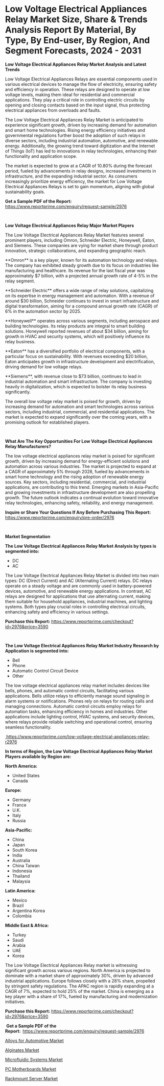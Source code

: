<p><h1>Low Voltage Electrical Appliances Relay Market Size, Share & Trends Analysis Report By Material, By Type, By End-user, By Region, And Segment Forecasts, 2024 - 2031</h1></p><p><strong>Low Voltage Electrical Appliances Relay Market Analysis and Latest Trends</strong></p>
<p><p>Low Voltage Electrical Appliances Relays are essential components used in various electrical devices to manage the flow of electricity, ensuring safety and efficiency in operation. These relays are designed to operate at low voltage levels, making them ideal for residential and commercial applications. They play a critical role in controlling electric circuits by opening and closing contacts based on the input signal, thus protecting electrical appliances from overloads and faults.</p><p>The Low Voltage Electrical Appliances Relay Market is anticipated to experience significant growth, driven by increasing demand for automation and smart home technologies. Rising energy efficiency initiatives and governmental regulations further boost the adoption of such relays in diverse sectors, including industrial automation, automotive, and renewable energy. Additionally, the growing trend toward digitization and the Internet of Things (IoT) has led to innovations in relay technologies, enhancing their functionality and application scope.</p><p>The market is expected to grow at a CAGR of 10.80% during the forecast period, fueled by advancements in relay designs, increased investments in infrastructure, and the expanding industrial sector. As consumers increasingly prioritize energy efficiency, the market for Low Voltage Electrical Appliances Relays is set to gain momentum, aligning with global sustainability goals.</p></p>
<p><strong>Get a Sample PDF of the Report:&nbsp;</strong> <a href="https://www.reportprime.com/enquiry/request-sample/2976?utm_campaign=1140&utm_medium=2&utm_source=Github&utm_content=ia&utm_term=24122024&utm_id=low-voltage-electrical-appliances-relay">https://www.reportprime.com/enquiry/request-sample/2976</a></p>
<p>&nbsp;</p>
<p><strong>Low Voltage Electrical Appliances Relay Major Market Players</strong></p>
<p><p>The Low Voltage Electrical Appliances Relay Market features several prominent players, including Omron, Schneider Electric, Honeywell, Eaton, and Siemens. These companies are vying for market share through product innovation, strategic collaborations, and expanding geographic reach.</p><p>**Omron** is a key player, known for its automation technology and relays. The company has exhibited steady growth due to its focus on industries like manufacturing and healthcare. Its revenue for the last fiscal year was approximately $7 billion, with a projected annual growth rate of 4-5% in the relay segment.</p><p>**Schneider Electric** offers a wide range of relay solutions, capitalizing on its expertise in energy management and automation. With a revenue of around $30 billion, Schneider continues to invest in smart infrastructure and digital transformation, aiming for a compound annual growth rate (CAGR) of 6% in the automation sector by 2025.</p><p>**Honeywell** operates across various segments, including aerospace and building technologies. Its relay products are integral to smart building solutions. Honeywell reported revenues of about $34 billion, aiming for growth in HVAC and security systems, which will positively influence its relay business.</p><p>**Eaton** has a diversified portfolio of electrical components, with a particular focus on sustainability. With revenues exceeding $20 billion, Eaton anticipates growth in infrastructure development and electrification, driving demand for low voltage relays.</p><p>**Siemens**, with revenue close to $73 billion, continues to lead in industrial automation and smart infrastructure. The company is investing heavily in digitalization, which is expected to bolster its relay business significantly.</p><p>The overall low voltage relay market is poised for growth, driven by increasing demand for automation and smart technologies across various sectors, including industrial, commercial, and residential applications. The market is expected to expand significantly over the coming years, with a promising outlook for established players.</p></p>
<p>&nbsp;</p>
<p><strong>What Are The Key Opportunities For Low Voltage Electrical Appliances Relay Manufacturers?</strong></p>
<p><p>The low voltage electrical appliances relay market is poised for significant growth, driven by increasing demand for energy-efficient solutions and automation across various industries. The market is projected to expand at a CAGR of approximately 5% through 2028, fueled by advancements in smart home technology and the rising adoption of renewable energy sources. Key sectors, including residential, commercial, and industrial applications, are contributing to this trend. Emerging markets in Asia-Pacific and growing investments in infrastructure development are also propelling growth. The future outlook indicates a continual evolution toward innovative relay technologies, enhancing safety, reliability, and energy management.</p></p>
<p><strong>Inquire or Share Your Questions If Any Before Purchasing This Report:</strong> <a href="https://www.reportprime.com/enquiry/pre-order/2976?utm_campaign=1140&utm_medium=2&utm_source=Github&utm_content=ia&utm_term=24122024&utm_id=low-voltage-electrical-appliances-relay">https://www.reportprime.com/enquiry/pre-order/2976</a></p>
<p>&nbsp;</p>
<p><strong>Market Segmentation</strong></p>
<p><strong>The Low Voltage Electrical Appliances Relay Market Analysis by types is segmented into:</strong></p>
<p><ul><li>DC</li><li>AC</li></ul></p>
<p><p>The Low Voltage Electrical Appliances Relay Market is divided into two main types: DC (Direct Current) and AC (Alternating Current) relays. DC relays operate on a steady voltage and are commonly used in battery-powered devices, automotive, and renewable energy applications. In contrast, AC relays are designed for applications that use alternating current, making them suitable for household appliances, industrial machines, and lighting systems. Both types play crucial roles in controlling electrical circuits, enhancing safety and efficiency in various settings.</p></p>
<p><strong>Purchase this Report:&nbsp;</strong><a href="https://www.reportprime.com/checkout?id=2976&price=3590&utm_campaign=1140&utm_medium=2&utm_source=Github&utm_content=ia&utm_term=24122024&utm_id=low-voltage-electrical-appliances-relay">https://www.reportprime.com/checkout?id=2976&price=3590</a></p>
<p>&nbsp;</p>
<p><strong>The Low Voltage Electrical Appliances Relay Market Industry Research by Application is segmented into:</strong></p>
<p><ul><li>Bell</li><li>Phone</li><li>Automatic Control Circuit Device</li><li>Other</li></ul></p>
<p><p>The low voltage electrical appliances relay market includes devices like bells, phones, and automatic control circuits, facilitating various applications. Bells utilize relays to efficiently manage sound signaling in alarm systems or notifications. Phones rely on relays for routing calls and managing connections. Automatic control circuits employ relays for automation tasks, enhancing efficiency in homes and industries. Other applications include lighting control, HVAC systems, and security devices, where relays provide reliable switching and operational control, ensuring seamless functionality.</p></p>
<p><a href="https://www.reportprime.com/low-voltage-electrical-appliances-relay-r2976?utm_campaign=1140&utm_medium=2&utm_source=Github&utm_content=ia&utm_term=24122024&utm_id=low-voltage-electrical-appliances-relay">&nbsp;https://www.reportprime.com/low-voltage-electrical-appliances-relay-r2976</a></p>
<p><strong>In terms of Region, the Low Voltage Electrical Appliances Relay Market Players available by Region are:</strong></p>
<p>
    <p> <strong> North America: </strong>
        <ul>
            <li>United States</li>
            <li>Canada</li>
        </ul>
        </p> 
    <p> <strong> Europe: </strong>
        <ul>
            <li>Germany</li>
            <li>France</li>
            <li>U.K.</li>
            <li>Italy</li>
            <li>Russia</li>
        </ul>
        </p> 
    <p> <strong> Asia-Pacific: </strong>
        <ul>
            <li>China</li>
            <li>Japan</li>
            <li>South Korea</li>
            <li>India</li>
            <li>Australia</li>
            <li>China Taiwan</li>
            <li>Indonesia</li>
            <li>Thailand</li>
            <li>Malaysia</li>
        </ul>
        </p> 
    <p> <strong> Latin America: </strong>
        <ul>
            <li>Mexico</li>
            <li>Brazil</li>
            <li>Argentina Korea</li>
            <li>Colombia</li>
        </ul>
        </p> 
    <p> <strong> Middle East & Africa: </strong>
        <ul>
            <li>Turkey</li>
            <li>Saudi</li>
            <li>Arabia</li>
            <li>UAE</li>
            <li>Korea</li>
        </ul>
    </p>
    </p>
<p><p>The Low Voltage Electrical Appliances Relay market is witnessing significant growth across various regions. North America is projected to dominate with a market share of approximately 30%, driven by advanced industrial applications. Europe follows closely with a 28% share, propelled by stringent safety regulations. The APAC region is rapidly expanding at a CAGR of 7%, expected to hold 25% of the market. China is emerging as a key player with a share of 17%, fueled by manufacturing and modernization initiatives.</p></p>
<p><strong>Purchase this Report: </strong><a href="https://www.reportprime.com/checkout?id=2976&price=3590&utm_campaign=1140&utm_medium=2&utm_source=Github&utm_content=ia&utm_term=24122024&utm_id=low-voltage-electrical-appliances-relay">https://www.reportprime.com/checkout?id=2976&price=3590</a></p>
<p>&nbsp;<strong>Get a Sample PDF of the Report:&nbsp;&nbsp;</strong><a href="https://www.reportprime.com/enquiry/request-sample/2976?utm_campaign=1140&utm_medium=2&utm_source=Github&utm_content=ia&utm_term=24122024&utm_id=low-voltage-electrical-appliances-relay">https://www.reportprime.com/enquiry/request-sample/2976</a></p>
<p><strong></strong></p>
<p><p><a href="https://www.linkedin.com/pulse/a-mkt-nova-vc8zf?utm_campaign=1140&utm_medium=2&utm_source=Github&utm_content=ia&utm_term=24122024&utm_id=low-voltage-electrical-appliances-relay">Alloys for Automotive Market</a></p><p><a href="https://www.linkedin.com/pulse/market-demand-revenue-alginates-87-cagr-from-2024-2031-market-sway-w7rqe?utm_campaign=1140&utm_medium=2&utm_source=Github&utm_content=ia&utm_term=24122024&utm_id=low-voltage-electrical-appliances-relay">Alginates Market</a></p><p><a href="https://www.linkedin.com/pulse/market-research-report-growth-microfluidic-systems-139-cagr-4ek8c?utm_campaign=1140&utm_medium=2&utm_source=Github&utm_content=ia&utm_term=24122024&utm_id=low-voltage-electrical-appliances-relay">Microfluidic Systems Market</a></p><p><a href="https://github.com/lehumiston1971679/Market-Research-Report-List-1/blob/main/pc-motherboards-market.md?utm_campaign=1140&utm_medium=2&utm_source=Github&utm_content=ia&utm_term=24122024&utm_id=low-voltage-electrical-appliances-relay">PC Motherboards Market</a></p><p><a href="https://github.com/locarol73/Market-Research-Report-List-1/blob/main/rackmount-server-market.md?utm_campaign=1140&utm_medium=2&utm_source=Github&utm_content=ia&utm_term=24122024&utm_id=low-voltage-electrical-appliances-relay">Rackmount Server Market</a></p></p>